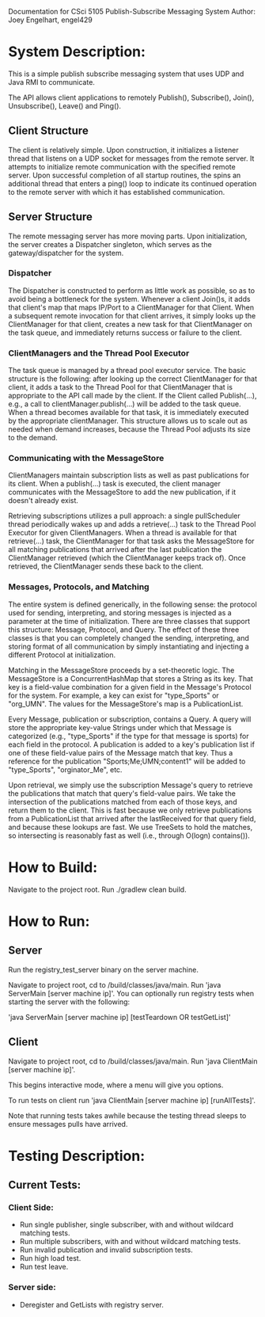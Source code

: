 Documentation for CSci 5105 Publish-Subscribe Messaging System
Author: Joey Engelhart, engel429

# System Description:

This is a simple publish subscribe messaging system that uses UDP and Java RMI to communicate.

The API allows client applications to remotely Publish(), Subscribe(), Join(), Unsubscribe(), Leave() and Ping().

## Client Structure

The client is relatively simple. Upon construction, it initializes a listener thread that listens on a UDP socket for messages from the remote server. It attempts to initialize remote communication with the specified
remote server. Upon successful completion of all startup routines, the spins an additional thread that enters
a ping() loop to indicate its continued operation to the remote server with which it has established communication.

## Server Structure

The remote messaging server has more moving parts. Upon initialization, the server creates a Dispatcher singleton, which serves as the gateway/dispatcher for the system.

### Dispatcher

The Dispatcher is constructed to perform as little work as possible, so as to avoid being a bottleneck
for the system. Whenever a client Join()s, it adds that client's map that maps IP/Port to a ClientManager
for that Client. When a subsequent remote invocation for that client arrives, it simply looks up the ClientManager for that client, creates a new task for that ClientManager on the task queue, and immediately
returns success or failure to the client.

### ClientManagers and the Thread Pool Executor

The task queue is managed by a thread pool executor service. The basic structure is the following: after
looking up the correct ClientManager for that client, it adds a task to the Thread Pool for that ClientManager that is appropriate to the API call made by the client. If the Client called Publish(...), e.g., a call to clientManager.publish(...) will be added to the task queue. When a thread becomes available
for that task, it is immediately executed by the appropriate clientManager. This structure allows us to scale
out as needed when demand increases, because the Thread Pool adjusts its size to the demand.

### Communicating with the MessageStore

ClientManagers maintain subscription lists as well as past publications for its client. When a publish(...)
task is executed, the client manager communicates with the MessageStore to add the new publication, if it
doesn't already exist.

Retrieving subscriptions utilizes a pull approach: a single pullScheduler thread periodically wakes up and
adds a retrieve(...) task to the Thread Pool Executor for given ClientManagers. When a thread is available
for that retrieve(...) task, the ClientManager for that task asks the MessageStore for all matching publications that arrived after the last publication the ClientManager retrieved (which the ClientManager
keeps track of). Once retrieved, the ClientManager sends these back to the client.

### Messages, Protocols, and Matching

The entire system is defined generically, in the following sense: the protocol used for sending,
interpreting, and storing messages is injected as a parameter at the time of initialization. There are
three classes that support this structure: Message, Protocol, and Query. The effect of these three classes
is that you can completely changed the sending, interpreting, and storing format of all communication by
simply instantiating and injecting a different Protocol at initialization.

Matching in the MessageStore proceeds by a set-theoretic logic. The MessageStore is a ConcurrentHashMap that stores a String as its key. That key is a field-value combination for a given field in the Message's Protocol for the system. For example, a key can exist for "type_Sports" or "org_UMN". The values for the MessageStore's map is a PublicationList.

Every Message, publication or subscription, contains a Query. A query will store the appropriate key-value Strings under which that Message is categorized (e.g., "type_Sports" if the type for that message is sports) for each field in the protocol. A publication is added to a key's publication list if one of these field-value pairs of the Message match that key. Thus a reference for the publication "Sports;Me;UMN;content1" will be added to "type_Sports", "orginator_Me", etc.

Upon retrieval, we simply use the subscription Message's query to retrieve the publications that match that query's field-value pairs. We take the intersection of the publications matched from each of those keys, and return them to the client. This is fast because we only retrieve publications from a PublicationList that arrived after the lastReceived for that query field, and because these lookups are fast. We use TreeSets to hold the matches, so intersecting is reasonably fast as well (i.e., through O(logn) contains()).

# How to Build:

Navigate to the project root. Run ./gradlew clean build.

# How to Run:

## Server

Run the registry_test_server binary on the server machine.

Navigate to project root, cd to /build/classes/java/main. Run 'java ServerMain [server machine ip]'.
You can optionally run registry tests when starting the server with the following:

'java ServerMain [server machine ip] [testTeardown OR testGetList]'

## Client

Navigate to project root, cd to /build/classes/java/main. Run 'java ClientMain [server machine ip]'.

This begins interactive mode, where a menu will give you options.

To run tests on client run 'java ClientMain [server machine ip] [runAllTests]'.

Note that running tests takes awhile because the testing thread sleeps to ensure messages pulls
have arrived.

# Testing Description:

## Current Tests:
### Client Side:
* Run single publisher, single subscriber, with and without wildcard matching tests.
* Run multiple subscribers, with and without wildcard matching tests.
* Run invalid publication and invalid subscription tests.
* Run high load test.
* Run test leave.
### Server side:
* Deregister and GetLists with registry server.
